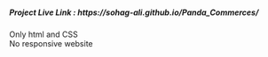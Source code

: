 <h5>Project Live Link : https://sohag-ali.github.io/Panda_Commerces/</h5>
<p>Only html and CSS <br>No responsive website </p>

